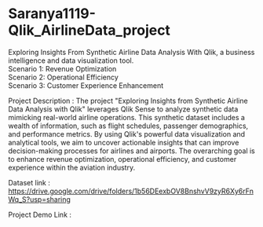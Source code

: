 # Saranya1119-Qlik_AirlineData_project
Exploring Insights From Synthetic Airline Data Analysis With Qlik, a business intelligence and data visualization tool.  
Scenario 1: Revenue Optimization  
Scenario 2: Operational Efficiency  
Scenario 3: Customer Experience Enhancement  

Project Description :  The project "Exploring Insights from Synthetic Airline Data Analysis with Qlik" leverages Qlik Sense to analyze synthetic data mimicking real-world airline operations. This synthetic dataset includes a wealth of information, such as flight schedules, passenger demographics, and performance metrics. By using Qlik's powerful data visualization and analytical tools, we aim to uncover actionable insights that can improve decision-making processes for airlines and airports. The overarching goal is to enhance revenue optimization, operational efficiency, and customer experience within the aviation industry.

Dataset link : https://drive.google.com/drive/folders/1b56DEexbOV8BnshvV9zyR6Xy6rFnWq_S?usp=sharing  

Project Demo Link : 
